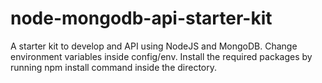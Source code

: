 # node-mongodb-api-starter-kit
A starter kit to develop and API using NodeJS and MongoDB. Change environment variables inside config/env. Install the required packages by running npm install command inside the directory.
